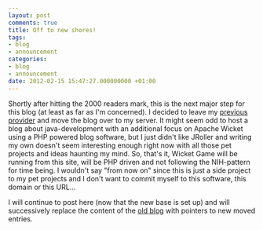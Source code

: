 ```yaml
---
layout: post
comments: true
title: Off to new shores!
tags:
- blog
- announcement
categories:
- blog
- announcement
date: 2012-02-15 15:47:27.000000000 +01:00
---
```

Shortly after hitting the 2000 readers mark, this is the next major step for this blog (at least as far as I'm concerned). I decided to leave my [previous provider](http://www.blog.de) and move the blog over to my server. It might seem odd to host a blog about java-development with an additional focus on Apache Wicket using a PHP powered blog software, but I just didn't like JRoller and writing my own doesn't seem interesting enough right now with all those pet projects and ideas haunting my mind. So, that's it, Wicket Game will be running from this site, will be PHP driven and not following the NIH-pattern for time being. I wouldn't say "from now on" since this is just a side project to my pet projects and I don't want to commit myself to this software, this domain or this URL...


I will continue to post here (now that the new base is set up) and will successively replace the content of the [old blog](http://wicket-game.blog.de) with pointers to new moved entries.
